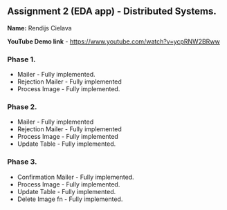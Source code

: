 ## Assignment 2 (EDA app) - Distributed Systems.

__Name:__ Rendijs Cielava

__YouTube Demo link__ - https://www.youtube.com/watch?v=ycpRNW2BRww

### Phase 1.

+ Mailer - Fully implemented.
+ Rejection Mailer - Fully implemented
+ Process Image -  Fully implemented. 


### Phase 2.


+ Mailer - Fully implemented
+ Rejection Mailer - Fully implemented 
+ Process Image - Fully implemented 
+ Update Table -  Fully implemented.

### Phase 3.

+ Confirmation Mailer - Fully implemented.
+ Process Image - Fully implemented.
+ Update Table - Fully implemented.
+ Delete Image fn - Fully implemented.


